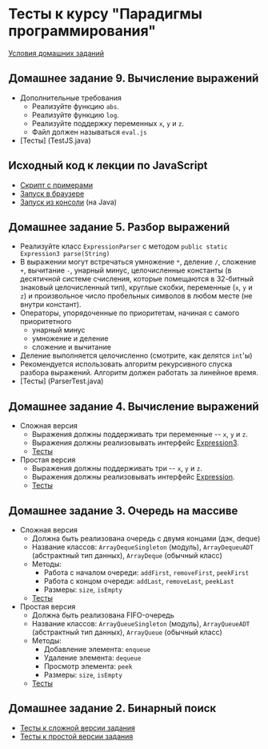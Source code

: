 Тесты к курсу "Парадигмы программирования"
====

[Условия домашних заданий](http://www.kgeorgiy.info/courses/java-intro/homeworks.html)

Домашнее задание 9. Вычисление выражений
----
* Дополнительные требования
    * Реализуйте функцию ``abs``.
    * Реализуйте функцию ``log``.
    * Реализуйте поддержку переменных ``x``, ``y`` и ``z``.
    * Файл должен называться ``eval.js``
* [Тесты] (TestJS.java)

Исходный код к лекции по JavaScript
----
* [Скрипт с примерами](js/script.js)
* [Запуск в браузере](js/RunJS.html)
* [Запуск из консоли](js/RunJS.java) (на Java)

Домашнее задание 5. Разбор выражений
----
* Реализуйте класс ``ExpressionParser`` с методом ``public static Expression3 parse(String)``
* В выражении могут встречаться умножение ``*``, деление ``/``, сложение ``+``, вычитание ``-``, унарный минус, целочисленные константы (в десятичной системе счисления, которые помещаются в 32-битный знаковый целочисленный тип), круглые скобки, переменные (``x``, ``y`` и ``z``) и произвольное число пробельных символов в любом месте (не внутри констант).
* Операторы, упорядоченные по приоритетам, начиная с самого приоритетного
    * унарный минус
    * умножение и деление
    * сложение и вычитание
* Деление выполняется целочисленно (смотрите, как делятся ``int``'ы)
* Рекомендуется использовать алгоритм рекурсивного спуска разбора выражений. Алгоритм должен работать за линейное время.
* [Тесты] (ParserTest.java)
 
Домашнее задание 4. Вычисление выражений
----
* Сложная версия
    * Выражения должны поддерживать три переменные -- ``x``, ``y`` и ``z``.
    * Выражения должны реализовывать интерфейс [Expression3](Expression3.java).
    * [Тесты](TripleExpressionTest.java)
* Простая версия
    * Выражения должны поддерживать три -- ``x``, ``y`` и ``z``.
    * Выражения должны реализовывать интерфейс [Expression](Expression.java).
    * [Тесты](SingleExpressionTest.java)

Домашнее задание 3. Очередь на массиве
----
*  Сложная версия
   * Должна быть реализована очередь с двумя концами (дэк, deque)
   * Название классов: ``ArrayDequeSingleton`` (модуль), ``ArrayDequeuADT`` (абстрактный тип данных), ``ArrayDeque`` (обычный класс)
   * Методы:
      * Работа с началом очереди: ``addFirst``, ``removeFirst``, ``peekFirst``
      * Работа с концом очереди: ``addLast``, ``removeLast``, ``peekLast``
      * Размеры: ``size``, ``isEmpty``
   * [Тесты](ArrayDequeTest.java)
* Простая версия
   * Должна быть реализована FIFO-очередь
   * Название классов: ``ArrayQueueSingleton`` (модуль), ``ArrayQueueADT`` (абстрактный тип данных), ``ArrayQueue`` (обычный класс)
   * Методы:
      * Добавление элемента: ``enqueue``
      * Удаление элемента: ``dequeue``
      * Просмотр элемента: ``peek``
      * Размеры: ``size``, ``isEmpty``
   * [Тесты](ArrayQueueTest.java)


Домашнее задание 2. Бинарный поиск
----
* [Тесты к сложной версии задания](BinarySearchHard.java)
* [Тесты к простой версии задания](BinarySearchEasy.java)
